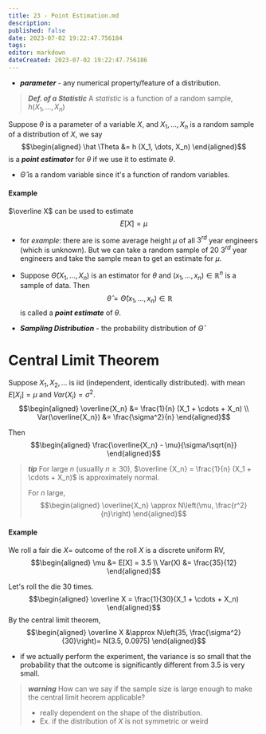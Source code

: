 ```yaml
---
title: 23 - Point Estimation.md
description:
published: false
date: 2023-07-02 19:22:47.756184
tags:
editor: markdown
dateCreated: 2023-07-02 19:22:47.756186
---
```


- ***parameter*** - any numerical property/feature of a distribution.

> ***Def. of a Statistic***
> A *statistic* is a function of a random sample, $h(X_1, \dots, X_n)$

Suppose $\theta$ is a parameter of a variable $X$, and $X_1, \dots, X_n$ is a random sample of a distribution of $X$, we say
$$\begin{aligned}
    \hat \Theta &= h (X_1, \dots, X_n)
\end{aligned}$$
is a ***point estimator*** for $\theta$ if we use it to estimate $\theta$. 
- $\hat \Theta$ is a random variable since it's a function of random variables.

#### Example
$\overline X$ can be used to estimate $$E[X] = \mu$$
- for *example*: there are is some average height $\mu$ of all $3^{rd}$ year engineers (which is unknown). But we can take a random sample of 20 $3^{rd}$ year engineers and take the sample mean to get an estimate for $\mu$.

- Suppose $\hat \Theta(X_1, \dots, X_n)$ is an estimator for $\theta$ and $(x_1, \dots, x_n) \in \mathbb{R}^n$ is a sample of data. Then $$\hat \theta = \hat \Theta(x_1, \dots, x_n) \in \mathbb{R}$$ is called a ***point estimate*** of $\theta$.

- ***Sampling Distribution*** - the probability distribution of $\hat \Theta$

# Central Limit Theorem
Suppose $X_1, X_2, \dots$ is iid (independent, identically distributed). with mean $E[X_i] = \mu$ and $Var(X_i) = \sigma^2$.
$$\begin{aligned}
    \overline{X_n} &= \frac{1}{n} (X_1 + \cdots + X_n) \\
    Var(\overline{X_n})
    &=
        \frac{\sigma^2}{n}
\end{aligned}$$

Then
$$\begin{aligned}
    \frac{\overline{X_n} - \mu}{\sigma/\sqrt{n}}
\end{aligned}$$
> ***tip***
> For large $n$ (usuallly $n \ge 30$), $\overline {X_n} = \frac{1}{n} (X_1 + \cdots + X_n)$ is approximately normal.
> 
> For $n$ large,
> $$\begin{aligned}
>     \overline{X_n} \approx N\left(\mu, \frac{r^2}{n}\right)
> \end{aligned}$$

#### Example
We roll a fair die
$X =$ outcome of the roll
$X$ is a discrete uniform RV,
$$\begin{aligned}
    \mu &= E[X] = 3.5 \\
    Var(X) &= \frac{35}{12}
\end{aligned}$$

Let's roll the die 30 times.
$$\begin{aligned}
    \overline X = \frac{1}{30}(X_1 + \cdots + X_n)
\end{aligned}$$
By the central limit theorem,
$$\begin{aligned}
    \overline X &\approx N\left(35, \frac{\sigma^2}{30}\right)= N(3.5, 0.0975)
\end{aligned}$$
- if we actually perform the experiment, the variance is so small that the probability that the outcome is significantly different from $3.5$ is very small. 

> ***warning***
> How can we say if the sample size is large enough to make the central limit heorem applicable?
> - really dependent on the shape of the distribution.
> - Ex. if the distribution of $X$ is not symmetric or weird 

